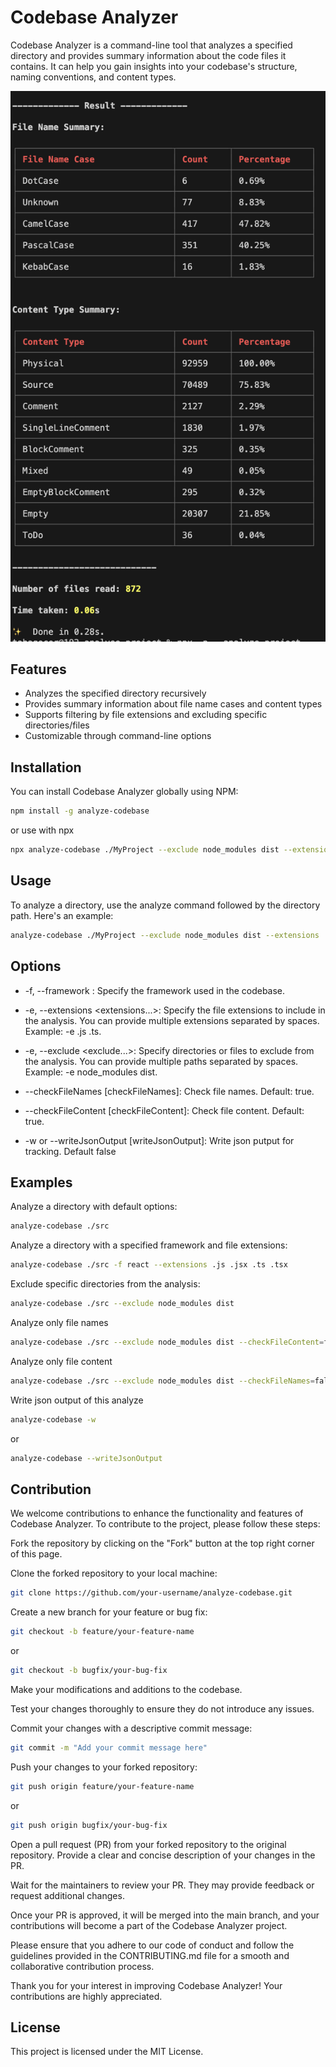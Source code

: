 
# Codebase Analyzer

Codebase Analyzer is a command-line tool that analyzes a specified directory and provides summary information about the code files it contains. It can help you gain insights into your codebase's structure, naming conventions, and content types.

![Example Image](./example-output.png)


## Features

- Analyzes the specified directory recursively
- Provides summary information about file name cases and content types
- Supports filtering by file extensions and excluding specific directories/files
- Customizable through command-line options

## Installation

You can install Codebase Analyzer globally using NPM:

```bash
npm install -g analyze-codebase 
```

or use with npx

```bash
npx analyze-codebase ./MyProject --exclude node_modules dist --extensions .tsx .ts
```

## Usage

To analyze a directory, use the analyze command followed by the directory path. Here's an example:

```bash
analyze-codebase ./MyProject --exclude node_modules dist --extensions .tsx .ts
```

## Options

- -f, --framework <framework>: Specify the framework used in the codebase.
- -e, --extensions <extensions...>: Specify the file extensions to include in the analysis. You can provide multiple extensions separated by spaces. Example: -e .js .ts.

- -e, --exclude <exclude...>: Specify directories or files to exclude from the analysis. You can provide multiple paths separated by spaces. Example: -e node_modules dist.

- --checkFileNames [checkFileNames]: Check file names. Default: true.

- --checkFileContent [checkFileContent]: Check file content. Default: true.

- -w or --writeJsonOutput [writeJsonOutput]: Write json putput for tracking. Default false

## Examples

Analyze a directory with default options:

```bash
analyze-codebase ./src
```

Analyze a directory with a specified framework and file extensions:

```bash
analyze-codebase ./src -f react --extensions .js .jsx .ts .tsx
```

Exclude specific directories from the analysis:

```bash
analyze-codebase ./src --exclude node_modules dist
```

Analyze only file names

```bash
analyze-codebase ./src --exclude node_modules dist --checkFileContent=false
```

Analyze only file content

```bash
analyze-codebase ./src --exclude node_modules dist --checkFileNames=false
```

Write json output of this analyze

```bash
analyze-codebase -w
```
or 

```bash
analyze-codebase --writeJsonOutput
```

## Contribution

We welcome contributions to enhance the functionality and features of Codebase Analyzer. To contribute to the project, please follow these steps:

Fork the repository by clicking on the "Fork" button at the top right corner of this page.

Clone the forked repository to your local machine:

```bash
git clone https://github.com/your-username/analyze-codebase.git
```

Create a new branch for your feature or bug fix:

```bash
git checkout -b feature/your-feature-name
```

or 


```bash
git checkout -b bugfix/your-bug-fix
```

Make your modifications and additions to the codebase.

Test your changes thoroughly to ensure they do not introduce any issues.

Commit your changes with a descriptive commit message:

```bash
git commit -m "Add your commit message here"
```

Push your changes to your forked repository:

```bash
git push origin feature/your-feature-name
```
or

```bash
git push origin bugfix/your-bug-fix
```

Open a pull request (PR) from your forked repository to the original repository. Provide a clear and concise description of your changes in the PR.

Wait for the maintainers to review your PR. They may provide feedback or request additional changes.

Once your PR is approved, it will be merged into the main branch, and your contributions will become a part of the Codebase Analyzer project.

Please ensure that you adhere to our code of conduct and follow the guidelines provided in the CONTRIBUTING.md file for a smooth and collaborative contribution process.

Thank you for your interest in improving Codebase Analyzer! Your contributions are highly appreciated.

## License
This project is licensed under the MIT License.
